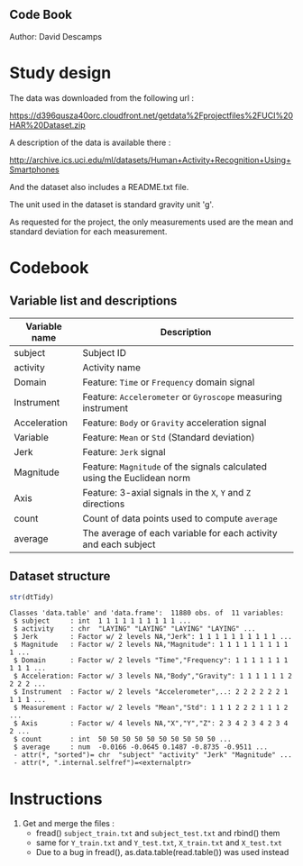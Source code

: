 ## Code Book

Author: David Descamps

Study design
============

The data was downloaded from the following url :

https://d396qusza40orc.cloudfront.net/getdata%2Fprojectfiles%2FUCI%20HAR%20Dataset.zip 

A description of the data is available there :

http://archive.ics.uci.edu/ml/datasets/Human+Activity+Recognition+Using+Smartphones

And the dataset also includes a README.txt file.

The unit used in the dataset is standard gravity unit 'g'.

As requested for the project, the only measurements used are the mean and standard deviation for each measurement.

Codebook
========

Variable list and descriptions
------------------------------

Variable name  | Description
---------------|------------
subject        | Subject ID
activity       | Activity name
Domain         | Feature: `Time` or `Frequency` domain signal
Instrument     | Feature: `Accelerometer` or `Gyroscope` measuring instrument
Acceleration   | Feature: `Body` or `Gravity` acceleration signal
Variable       | Feature: `Mean` or `Std` (Standard deviation)
Jerk           | Feature: `Jerk` signal
Magnitude      | Feature: `Magnitude` of the signals calculated using the Euclidean norm
Axis           | Feature: 3-axial signals in the `X`, `Y` and `Z` directions
count          | Count of data points used to compute `average`
average        | The average of each variable for each activity and each subject

Dataset structure
-----------------

```R
str(dtTidy)
```

```
Classes 'data.table' and 'data.frame':	11880 obs. of  11 variables:
 $ subject     : int  1 1 1 1 1 1 1 1 1 1 ...
 $ activity    : chr  "LAYING" "LAYING" "LAYING" "LAYING" ...
 $ Jerk        : Factor w/ 2 levels NA,"Jerk": 1 1 1 1 1 1 1 1 1 1 ...
 $ Magnitude   : Factor w/ 2 levels NA,"Magnitude": 1 1 1 1 1 1 1 1 1 1 ...
 $ Domain      : Factor w/ 2 levels "Time","Frequency": 1 1 1 1 1 1 1 1 1 1 ...
 $ Acceleration: Factor w/ 3 levels NA,"Body","Gravity": 1 1 1 1 1 1 2 2 2 2 ...
 $ Instrument  : Factor w/ 2 levels "Accelerometer",..: 2 2 2 2 2 2 1 1 1 1 ...
 $ Measurement : Factor w/ 2 levels "Mean","Std": 1 1 1 2 2 2 1 1 1 2 ...
 $ Axis        : Factor w/ 4 levels NA,"X","Y","Z": 2 3 4 2 3 4 2 3 4 2 ...
 $ count       : int  50 50 50 50 50 50 50 50 50 50 ...
 $ average     : num  -0.0166 -0.0645 0.1487 -0.8735 -0.9511 ...
 - attr(*, "sorted")= chr  "subject" "activity" "Jerk" "Magnitude" ...
 - attr(*, ".internal.selfref")=<externalptr> 
```

Instructions
============

1. Get and merge the files :
	- fread() `subject_train.txt` and `subject_test.txt` and rbind() them 
	- same for `Y_train.txt` and `Y_test.txt`, `X_train.txt` and `X_test.txt`
	- Due to a bug in fread(), as.data.table(read.table()) was used instead
	